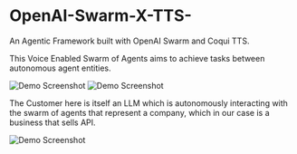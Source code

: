 # OpenAI-Swarm-X-TTS-
An Agentic Framework built with OpenAI Swarm and Coqui TTS. 

This Voice Enabled Swarm of Agents aims to achieve tasks between autonomous agent entities. 


![Demo Screenshot](https://imgur.com/NfHfqNi.jpg)
![Demo Screenshot](https://imgur.com/6QOHWNP.jpg)

The Customer here is itself an LLM which is autonomously interacting with the swarm of agents that represent a company, which in our case is a business that sells API. 


![Demo Screenshot](https://imgur.com/MVd6sCj.png)


